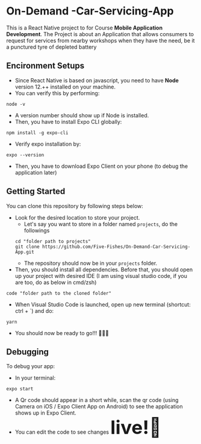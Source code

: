 # On-Demand -Car-Servicing-App

This is a React Native project to for Course **Mobile Application Development**. The Project is about an Application that allows consumers to request for services from nearby workshops when they have the need, be it a punctured tyre of depleted battery

## Encironment Setups

- Since React Native is based on javascript, you need to have **Node** version 12.++ installed on your machine.
- You can verify this by performing:
```
node -v
```
- A version number should show up if Node is installed.
- Then, you have to install Expo CLI globally:
```
npm install -g expo-cli
```
- Verify expo installation by:
```
expo --version
```
- Then, you have to download Expo Client on your phone (to debug the application later)

## Getting Started

You can clone this repository by following steps below:
- Look for the desired location to store your project.
  - Let's say you want to store in a folder named ```projects```, do the followings
  ```
  cd "folder path to projects"
  git clone https://github.com/Five-Fishes/On-Demand-Car-Servicing-App.git
  ```
  - The repository should now be in your ```projects``` folder.
- Then, you should install all dependencies. Before that, you should open up your project with desired IDE (I am using visual studio code, if you are too, do as below in cmd/zsh)
```
code "folder path to the cloned folder"
```
- When Visual Studio Code is launched, open up new terminal (shortcut: ctrl + `) and do:
```
yarn
```
- You should now be ready to go!!! 🚀🚀🚀

## Debugging

To debug your app:
- In your terminal:
```
expo start
```
- A Qr code should appear in a short while, scan the qr code (using Camera on iOS / Expo Client App on Android) to see the application shows up in Expo Client.
- You can edit the code to see changes <span style='font-size:50px;'>**live!🥳**</span>